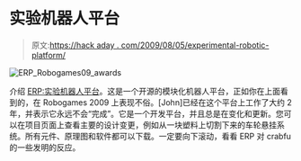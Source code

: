 # 实验机器人平台

> 原文:[https://hack aday . com/2009/08/05/experimental-robotic-platform/](https://hackaday.com/2009/08/05/experimental-robotic-platform/)

![ERP_Robogames09_awards](../Images/26a450c764b88b81de815c2fc53d159b.png "ERP_Robogames09_awards")

介绍 [ERP:实验机器人平台](http://www.societyofrobots.com/robot_ERP.shtml#opensource)。这是一个开源的模块化机器人平台，正如你在上面看到的，在 Robogames 2009 上表现不俗。[John]已经在这个平台上工作了大约 2 年，并表示它永远不会“完成”。它是一个开发平台，并且总是在变化和更新。您可以在项目页面上查看主要的设计变更，例如从一块塑料上切割下来的车轮悬挂系统。所有元件、原理图和软件都可以下载。一定要向下滚动，看看 ERP 对 crabfu 的一些发明的反应。